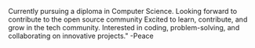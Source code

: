 Currently pursuing a diploma in Computer Science.
Looking forward to contribute to the open source community
Excited to learn, contribute, and grow in the tech community.
Interested in coding, problem-solving, and collaborating on innovative projects."
-Peace
